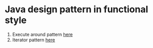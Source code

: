 # Java design pattern in functional style
1. Execute around pattern [here](https://github.com/yilmazkusatmer/functionalDesignPattern/tree/main/src/main/java/de/yiku/executearoundpattern) 
1. Iterator pattern [here](https://github.com/yilmazkusatmer/functionalDesignPattern/tree/main/src/main/java/de/yiku/iteratorpattern) 
